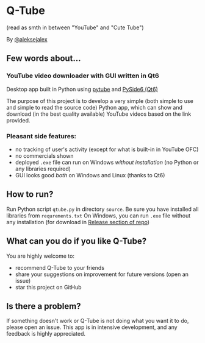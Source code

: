 # Q-Tube
(read as smth in between "YouTube" and "Cute Tube")

By [@aleksejalex](https://github.com/aleksejalex)

## Few words about...
### YouTube video downloader with GUI written in Qt6
Desktop app built in Python using [pytube](https://pytube.io) and [PySide6 (Qt6)](https://doc.qt.io/qtforpython/quickstart.html)

The purpose of this project is to develop a very simple (both simple to use and simple to read the source code) Python app, which can show and download (in the best quality available) YouTube videos based on the link provided.

### Pleasant side features:
 - no tracking of user's activity (except for what is built-in in YouTube OFC)
 - no commercials shown
 - deployed `.exe` file can run on Windows *without installation* (no Python or any libraries required)
 - GUI looks good *both* on Windows and Linux (thanks to Qt6)
 
## How to run?
Run Python script `qtube.py` in directory `source`. Be sure you have installed all libraries from `requrements.txt`
On Windows, you can run `.exe` file without any installation (for download in [Release section of repo](https://github.com/aleksejalex/Q-Tube/tags))

## What can you do if you like Q-Tube?
You are highly welcome to:
 - recommend Q-Tube to your friends
 - share your suggestions on improvement for future versions (open an issue) 
 - star this project on GitHub

## Is there a problem?
If something doesn't work or Q-Tube is not doing what you want it to do, please open an issue. This app is in intensive development, and any feedback is highly appreciated.

 
 





















